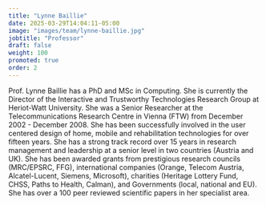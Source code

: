 ```yaml
---
title: "Lynne Baillie"
date: 2025-03-29T14:04:11-05:00
image: "images/team/lynne-baillie.jpg"
jobtitle: "Professor"
draft: false
weight: 100
promoted: true
order: 2
---
```

Prof. Lynne Baillie has a PhD and MSc in Computing. She is currently the Director of the Interactive and Trustworthy Technologies Research Group at Heriot-Watt University. She was a Senior Researcher at the Telecommunications Research Centre in Vienna (FTW) from December 2002 - December 2008. She has been successfully involved in the user centered design of home, mobile and rehabilitation technologies for over fifteen years. She has a strong track record over 15 years in research management and leadership at a senior level in two countries (Austria and UK). She has been awarded grants from prestigious research councils (MRC/EPSRC, FFG), international companies (Orange, Telecom Austria, Alcatel-Lucent, Siemens, Microsoft), charities (Heritage Lottery Fund, CHSS, Paths to Health, Calman), and Governments (local, national and EU). She has over a 100 peer reviewed scientific papers in her specialist area.